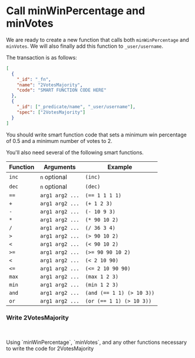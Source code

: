# Call minWinPercentage and minVotes

We are ready to create a new function that calls both `minWinPercentage` and `minVotes`. We will also finally add this function to `_user/username`.

The transaction is as follows:

```json
[
  {
    "_id": "_fn",
    "name": "2VotesMajority",
    "code": "SMART FUNCTION CODE HERE"
  },
  {
    "_id": ["_predicate/name", "_user/username"],
    "spec": ["2VotesMajority"]
  }
]
```

You should write smart function code that sets a minimum win percentage of 0.5 and a minimum number of votes to 2.

You'll also need several of the following smart functions.

| Function | Arguments       | Example                   |
| -------- | --------------- | ------------------------- |
| `inc`    | `n` optional    | `(inc)`                   |
| `dec`    | `n` optional    | `(dec)`                   |
| `==`     | `arg1 arg2 ...` | `(== 1 1 1 1)`            |
| `+`      | `arg1 arg2 ...` | `(+ 1 2 3)`               |
| `-`      | `arg1 arg2 ...` | `(- 10 9 3)`              |
| `*`      | `arg1 arg2 ...` | `(* 90 10 2)`             |
| `/`      | `arg1 arg2 ...` | `(/ 36 3 4)`              |
| `>`      | `arg1 arg2 ...` | `(> 90 10 2)`             |
| `<`      | `arg1 arg2 ...` | `(< 90 10 2)`             |
| `>=`     | `arg1 arg2 ...` | `(>= 90 90 10 2)`         |
| `<`      | `arg1 arg2 ...` | `(< 2 10 90)`             |
| `<=`     | `arg1 arg2 ...` | `(<= 2 10 90 90)`         |
| `max`    | `arg1 arg2 ...` | `(max 1 2 3)`             |
| `min`    | `arg1 arg2 ...` | `(min 1 2 3)`             |
| `and`    | `arg1 arg2 ...` | `(and (== 1 1) (> 10 3))` |
| `or`     | `arg1 arg2 ...` | `(or (== 1 1) (> 10 3))`  |

<div class="challenge">
<h3>Write 2VotesMajority</h3>
<br/>
<p>Using `minWinPercentage`, `minVotes`, and any other functions necessary to write the code for 2VotesMajority</p>

</div>
